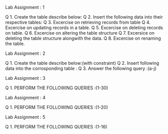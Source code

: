 Lab Assignment : 1

Q 1. Create the table describe below:
Q 2. Insert the following data into their respective tables:
Q 3. Excercise on retrieving records from table
Q 4. Excercise on updating records in a table.
Q 5. Excercise on deleting records on table.
Q 6. Excercise on altering the table structure
Q 7. Excersice on deleting the table structure alongwith the data.
Q 8. Excercise on renaming the table.

Lab Assignment : 2

Q 1. Create the table describe below:(with constraint)
Q 2. Insert following data into the corrosponding table :
Q 3. Answer the following query :(a-j)

Lab Assignment : 3

Q 1. PERFORM THE FOLLOWING QUERIES :(1-30)

Lab Assignment : 4

Q 1. PERFORM THE FOLLOWING QUERIES :(1-20)

Lab Assignment : 5

Q 1. PERFORM THE FOLLOWING QUERIES :(1-16)






